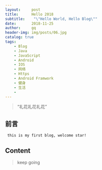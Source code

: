 ```yaml
---
layout:     post
title:      Hello 2018
subtitle:    "\"Hello World, Hello Blog\""
date:       2018-11-25
author:     gq
header-img: img/posts/06.jpg
catalog: true
tags:
    - Blog
    - Java
    - JavaScript
    - Android
    - IOS
    - 网络
    - Https
    - Android Framwork
    - 健身
    - 生活
    - 
---
```


> “礼花礼花礼花”


## 前言
```
 this is my first blog, welcome star!
```
## Content
>keep going


